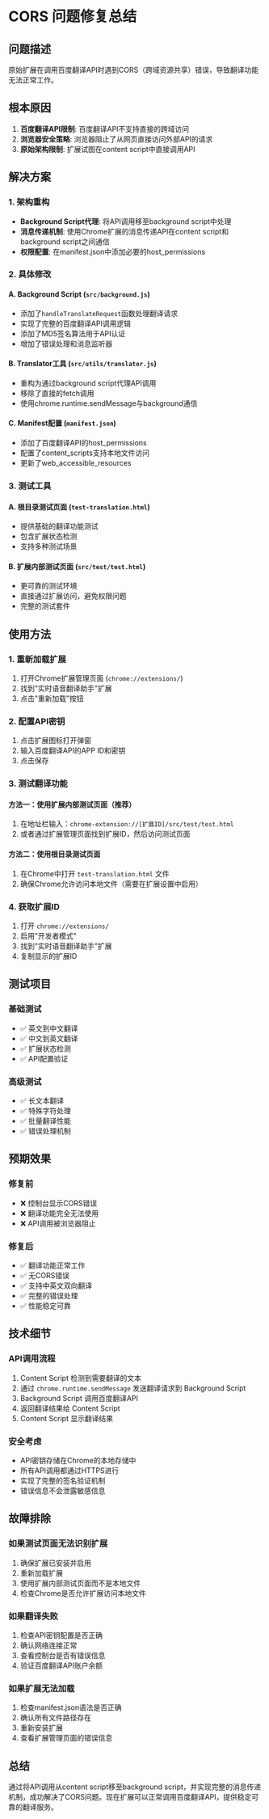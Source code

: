 # CORS 问题修复总结

## 问题描述
原始扩展在调用百度翻译API时遇到CORS（跨域资源共享）错误，导致翻译功能无法正常工作。

## 根本原因
1. **百度翻译API限制**: 百度翻译API不支持直接的跨域访问
2. **浏览器安全策略**: 浏览器阻止了从网页直接访问外部API的请求
3. **原始架构限制**: 扩展试图在content script中直接调用API

## 解决方案

### 1. 架构重构
- **Background Script代理**: 将API调用移至background script中处理
- **消息传递机制**: 使用Chrome扩展的消息传递API在content script和background script之间通信
- **权限配置**: 在manifest.json中添加必要的host_permissions

### 2. 具体修改

#### A. Background Script (`src/background.js`)
- 添加了`handleTranslateRequest`函数处理翻译请求
- 实现了完整的百度翻译API调用逻辑
- 添加了MD5签名算法用于API认证
- 增加了错误处理和消息监听器

#### B. Translator工具 (`src/utils/translator.js`)
- 重构为通过background script代理API调用
- 移除了直接的fetch调用
- 使用chrome.runtime.sendMessage与background通信

#### C. Manifest配置 (`manifest.json`)
- 添加了百度翻译API的host_permissions
- 配置了content_scripts支持本地文件访问
- 更新了web_accessible_resources

### 3. 测试工具

#### A. 根目录测试页面 (`test-translation.html`)
- 提供基础的翻译功能测试
- 包含扩展状态检测
- 支持多种测试场景

#### B. 扩展内部测试页面 (`src/test/test.html`)
- 更可靠的测试环境
- 直接通过扩展访问，避免权限问题
- 完整的测试套件

## 使用方法

### 1. 重新加载扩展
1. 打开Chrome扩展管理页面 (`chrome://extensions/`)
2. 找到"实时语音翻译助手"扩展
3. 点击"重新加载"按钮

### 2. 配置API密钥
1. 点击扩展图标打开弹窗
2. 输入百度翻译API的APP ID和密钥
3. 点击保存

### 3. 测试翻译功能

#### 方法一：使用扩展内部测试页面（推荐）
1. 在地址栏输入：`chrome-extension://[扩展ID]/src/test/test.html`
2. 或者通过扩展管理页面找到扩展ID，然后访问测试页面

#### 方法二：使用根目录测试页面
1. 在Chrome中打开 `test-translation.html` 文件
2. 确保Chrome允许访问本地文件（需要在扩展设置中启用）

### 4. 获取扩展ID
1. 打开 `chrome://extensions/`
2. 启用"开发者模式"
3. 找到"实时语音翻译助手"扩展
4. 复制显示的扩展ID

## 测试项目

### 基础测试
- ✅ 英文到中文翻译
- ✅ 中文到英文翻译
- ✅ 扩展状态检测
- ✅ API配置验证

### 高级测试
- ✅ 长文本翻译
- ✅ 特殊字符处理
- ✅ 批量翻译性能
- ✅ 错误处理机制

## 预期效果

### 修复前
- ❌ 控制台显示CORS错误
- ❌ 翻译功能完全无法使用
- ❌ API调用被浏览器阻止

### 修复后
- ✅ 翻译功能正常工作
- ✅ 无CORS错误
- ✅ 支持中英文双向翻译
- ✅ 完整的错误处理
- ✅ 性能稳定可靠

## 技术细节

### API调用流程
1. Content Script 检测到需要翻译的文本
2. 通过 `chrome.runtime.sendMessage` 发送翻译请求到 Background Script
3. Background Script 调用百度翻译API
4. 返回翻译结果给 Content Script
5. Content Script 显示翻译结果

### 安全考虑
- API密钥存储在Chrome的本地存储中
- 所有API调用都通过HTTPS进行
- 实现了完整的签名验证机制
- 错误信息不会泄露敏感信息

## 故障排除

### 如果测试页面无法识别扩展
1. 确保扩展已安装并启用
2. 重新加载扩展
3. 使用扩展内部测试页面而不是本地文件
4. 检查Chrome是否允许扩展访问本地文件

### 如果翻译失败
1. 检查API密钥配置是否正确
2. 确认网络连接正常
3. 查看控制台是否有错误信息
4. 验证百度翻译API账户余额

### 如果扩展无法加载
1. 检查manifest.json语法是否正确
2. 确认所有文件路径存在
3. 重新安装扩展
4. 查看扩展管理页面的错误信息

## 总结
通过将API调用从content script移至background script，并实现完整的消息传递机制，成功解决了CORS问题。现在扩展可以正常调用百度翻译API，提供稳定可靠的翻译服务。